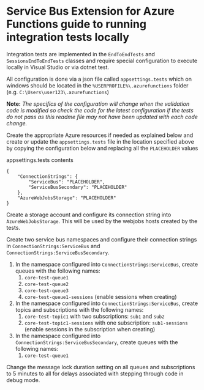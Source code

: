 ﻿# Service Bus Extension for Azure Functions guide to running integration tests locally
Integration tests are implemented in the `EndToEndTests` and `SessionsEndToEndTests` classes and require special configuration to execute locally in Visual Studio or via dotnet test.  

All configuration is done via a json file called `appsettings.tests` which on windows should be located in the `%USERPROFILE%\.azurefunctions` folder (e.g. `C:\Users\user123\.azurefunctions`)

**Note:** *The specifics of the configuration will change when the validation code is modified so check the code for the latest configuration if the tests do not pass as this readme file may not have been updated with each code change.*

Create the appropriate Azure resources if needed as explained below and create or update the `appsettings.tests` file in the location specified above by copying the configuration below and replacing all the `PLACEHOLDER` values

appsettings.tests contents
```
{
    "ConnectionStrings": {
        "ServiceBus": "PLACEHOLDER",
        "ServiceBusSecondary": "PLACEHOLDER"
    },
    "AzureWebJobsStorage": "PLACEHOLDER"
}
```
Create a storage account and configure its connection string into `AzureWebJobsStorage`.  This will be used by the webjobs hosts created by the tests.

Create two service bus namespaces and configure their connection strings in `ConnectionStrings:ServiceBus` and `ConnectionStrings:ServiceBusSecondary`.  
1. In the namespace configured into `ConnectionStrings:ServiceBus`, create queues with the following names:
    1. `core-test-queue1`
    2. `core-test-queue2`
    3. `core-test-queue3`
    4. `core-test-queue1-sessions` (enable sessions when creating)
2. In the namespace configured into `ConnectionStrings:ServiceBus`, create topics and subscriptions with the following names:
    1. `core-test-topic1` with two subscriptions: `sub1` and `sub2`
    2. `core-test-topic1-sessions` with one subscription: `sub1-sessions` (enable sessions in the subscription when creating)
2. In the namespace configured into `ConnectionStrings:ServiceBusSecondary`, create queues with the following names:
    1. `core-test-queue1`

  Change the message lock duration setting on all queues and subscriptions to 5 minutes to all for delays associated with stepping through code in debug mode.